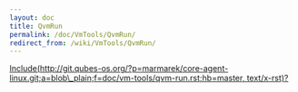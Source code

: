 ```yaml
---
layout: doc
title: QvmRun
permalink: /doc/VmTools/QvmRun/
redirect_from: /wiki/VmTools/QvmRun/
---
```


[Include(http://git.qubes-os.org/?p=marmarek/core-agent-linux.git;a=blob\_plain;f=doc/vm-tools/qvm-run.rst;hb=master, text/x-rst)?](/doc/VmTools/Include(http%3A/git.qubes-os.org?p=marmarek/core-agent-linux.git;a=blob_plain;f=doc/vm-tools/qvm-run.rst;hb=master,%20text/x-rst))
